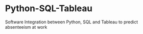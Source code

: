 # Python-SQL-Tableau
Software Integration between Python, SQL and Tableau to predict absenteeism at work 
